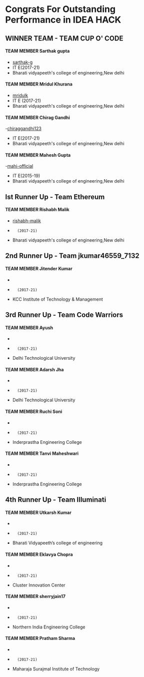 Congrats For Outstanding Performance in IDEA HACK
===================

## WINNER TEAM - TEAM CUP O' CODE

#### TEAM MEMBER Sarthak gupta
- [sarthak-g](https://github.com/sarthak-g)
- IT E(2017-21)
- Bharati vidyapeeth's college of engineering,New delhi

#### TEAM MEMBER Mridul Khurana
- [mridulk](https://github.com/mridulk)
- IT E (2017-21)
- Bharati vidyapeeth's college of engineering,New delhi

#### TEAM MEMBER Chirag Gandhi
-[chiraggandhi123](https://github.com/chiraggandhi123)
- IT E(2017-21)
- Bharati vidyapeeth's college of engineering,New delhi
#### TEAM MEMBER Mahesh Gupta
-[mahi-official](https://github.com/mahi-official)
- IT E(2015-19)
- Bharati vidyapeeth's college of engineering,New delhi

## Ist Runner Up - Team Ethereum

#### TEAM MEMBER Rishabh Malik

- [rishabh-malik](https://github.com/rishabh-malik)
-       (2017-21)
- Bharati vidyapeeth's college of engineering,New delhi

## 2nd Runner Up - Team jkumar46559_7132

#### TEAM MEMBER Jitender Kumar

-  
-       (2017-21)
- KCC Institute of Technology & Management

## 3rd Runner Up - Team Code Warriors

#### TEAM MEMBER Ayush
- 
-       (2017-21)
- Delhi Technological University

#### TEAM MEMBER Adarsh Jha
- 
-       (2017-21)
- Delhi Technological University

#### TEAM MEMBER Ruchi Soni
- 
-       (2017-21)
- Inderprastha Engineering College

#### TEAM MEMBER Tanvi Maheshwari
- 
-       (2017-21)
- Inderprastha Engineering College

## 4th Runner Up - Team Illuminati

#### TEAM MEMBER Utkarsh Kumar
- 
-       (2017-21)
- Bharati Vidyapeeth’s college of engineering

#### TEAM MEMBER Eklavya Chopra
- 
-       (2017-21)
- Cluster Innovation Center

#### TEAM MEMBER sherryjain17
- 
-       (2017-21)
- Northern India Engineering College

#### TEAM MEMBER Pratham Sharma
- 
-       (2017-21)
- Maharaja Surajmal Institute of Technology

